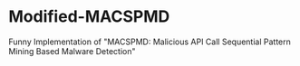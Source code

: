 # Modified-MACSPMD
Funny Implementation of "MACSPMD: Malicious API Call Sequential Pattern Mining Based Malware Detection"
